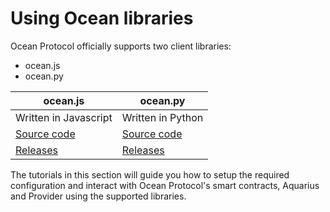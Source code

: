 # Using Ocean libraries

Ocean Protocol officially supports two client libraries:

* ocean.js
* ocean.py

| <b>ocean.js</b>                                                       | <b>ocean.py</b>                                                       |
| -------------------------------------------------------------- | -------------------------------------------------------------- |
| Written in Javascript                                          | Written in Python                                              |
| [Source code](https://github.com/oceanprotocol/ocean.js)       | [Source code](https://github.com/oceanprotocol/ocean.py)       |
| [Releases](https://github.com/oceanprotocol/ocean.js/releases) | [Releases](https://github.com/oceanprotocol/ocean.py/releases) |

The tutorials in this section will guide you how to setup the required configuration and interact with Ocean Protocol's smart contracts, Aquarius and Provider using the supported libraries.
